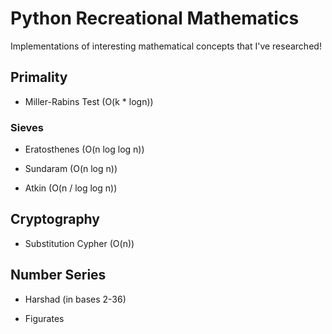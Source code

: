 # Python Recreational Mathematics
Implementations of interesting mathematical concepts that I've researched!

## Primality
- Miller-Rabins Test (O(k * logn))
    
### Sieves
- Eratosthenes (O(n log log n))

- Sundaram (O(n log n))

- Atkin (O(n / log log n))

## Cryptography
- Substitution Cypher (O(n))

## Number Series
- Harshad (in bases 2-36)

- Figurates
